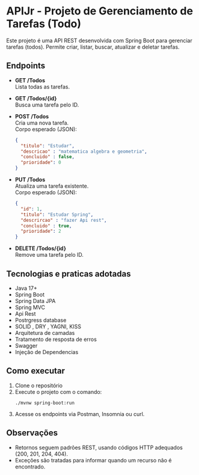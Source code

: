 # APIJr - Projeto de Gerenciamento de Tarefas (Todo)

Este projeto é uma API REST desenvolvida com Spring Boot para gerenciar tarefas (todos). Permite criar, listar, buscar, atualizar e deletar tarefas.

## Endpoints

- **GET /Todos**  
  Lista todas as tarefas.

- **GET /Todos/{id}**  
  Busca uma tarefa pelo ID.

- **POST /Todos**  
  Cria uma nova tarefa.  
  Corpo esperado (JSON):
  ```json
  {
    "titulo": "Estudar",
    "descricao" : "matematica algebra e geometria",
    "concluido" : false,
    "prioridade": 0
  }
  ```

- **PUT /Todos**  
  Atualiza uma tarefa existente.  
  Corpo esperado (JSON):
  ```json
  {
    "id": 1,
    "titulo": "Estudar Spring",
    "descrircao" : "fazer Api rest",
    "concluido" : true,
    "prioridade": 2
  }
  ```

- **DELETE /Todos/{id}**  
  Remove uma tarefa pelo ID.

## Tecnologias e praticas adotadas

- Java 17+
- Spring Boot
- Spring Data JPA
- Spring MVC
- Api Rest
- Postrgress database
- SOLID , DRY , YAGNI, KISS
- Arquitetura de camadas
- Tratamento de resposta de erros
- Swagger
- Injeção de Dependencias

## Como executar

1. Clone o repositório
2. Execute o projeto com o comando:
   ```
   ./mvnw spring-boot:run
   ```
3. Acesse os endpoints via Postman, Insomnia ou curl.

## Observações

- Retornos seguem padrões REST, usando códigos HTTP adequados (200, 201, 204, 404).
- Exceções são tratadas para informar quando um recurso não é encontrado.
